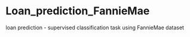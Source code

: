 # Loan_prediction_FannieMae
loan prediction - supervised classification task using FannieMae dataset
